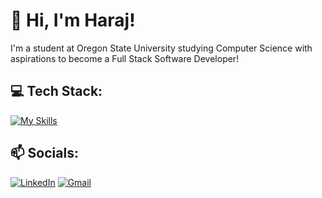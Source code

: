 # 👋 Hi, I'm Haraj!

I'm a student at Oregon State University studying Computer Science with aspirations to become a Full Stack Software Developer! 

## 💻 Tech Stack:
[![My Skills](https://skillicons.dev/icons?i=py,js,ts,html,css,react,django,express,mongodb,nextjs,nodejs)](https://skillicons.dev)

## 📫 Socials:
[![LinkedIn](https://skillicons.dev/icons?i=linkedin)](https://www.linkedin.com/in/harajdhesi/) [![Gmail](https://skillicons.dev/icons?i=gmail)](mailto:harajdhes@gmail.com)
<!--
**HarajDhesi/HarajDhesi** is a ✨ _special_ ✨ repository because its `README.md` (this file) appears on your GitHub profile.

Here are some ideas to get you started:

- 🔭 I’m currently working on ...
- 🌱 I’m currently learning ...
- 👯 I’m looking to collaborate on ...
- 🤔 I’m looking for help with ...
- 💬 Ask me about ...
- 📫 How to reach me: ...
- 😄 Pronouns: ...
- ⚡ Fun fact: ...
-->
